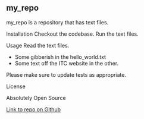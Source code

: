 ## **my_repo**

my_repo is a repository that has text files.

Installation
Checkout the codebase. Run the text files.

Usage
Read the text files.

* Some gibberish in the hello_world.txt
* Some text off the ITC website in the other.

Please make sure to update tests as appropriate.

License

Absolutely Open Source

[Link to repo on Github](https://github.com/AriSalkow/myrepo)
